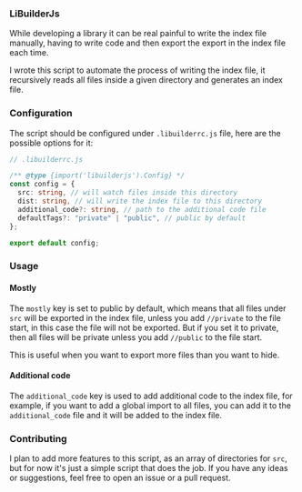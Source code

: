 ### LiBuilderJs

While developing a library it can be real painful to write the index file manually, having to write code and then export the export in the index file each time.

I wrote this script to automate the process of writing the index file, it recursively reads all files inside a given directory and generates an index file.

### Configuration

The script should be configured under `.libuilderrc.js` file, here are the possible options for it:

```ts
// .libuilderrc.js

/** @type {import('libuilderjs').Config} */
const config = {
  src: string, // will watch files inside this directory
  dist: string, // will write the index file to this directory
  additional_code?: string, // path to the additional code file
  defaultTags?: "private" | "public", // public by default
};

export default config;
```

### Usage

#### Mostly

The `mostly` key is set to public by default, which means that all files under `src` will be exported in the index file, unless you add `//private` to the file start, in this case the file will not be exported. But if you set it to private, then all files will be private unless you add `//public` to the file start.

This is useful when you want to export more files than you want to hide.

#### Additional code

The `additional_code` key is used to add additional code to the index file, for example, if you want to add a global import to all files, you can add it to the `additional_code` file and it will be added to the index file.

### Contributing

I plan to add more features to this script, as an array of directories for `src`, but for now it's just a simple script that does the job. If you have any ideas or suggestions, feel free to open an issue or a pull request.
